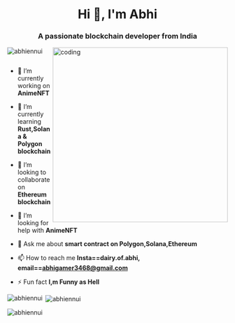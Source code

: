 <h1 align="center">Hi 👋, I'm Abhi</h1>
<h3 align="center">A passionate blockchain developer from India</h3>
<img align="right" alt="coding" width="400" src="https://media4.giphy.com/media/v1.Y2lkPTc5MGI3NjExajBzcnI3OGw0bGt4NnQybGdweGNiMm1uaDNvZGJmb2VwMmtqazRociZlcD12MV9pbnRlcm5hbF9naWZfYnlfaWQmY3Q9Zw/qgQUggAC3Pfv687qPC/giphy.gif">

<p align="left"> <img src="https://komarev.com/ghpvc/?username=abhiennui&label=Profile%20views&color=0e75b6&style=flat" alt="abhiennui" /> </p>

<p align="left"> <a href="https://twitter.com/" target="blank"><img src="https://img.shields.io/twitter/follow/?logo=twitter&style=for-the-badge" alt="" /></a> </p>

- 🔭 I’m currently working on **AnimeNFT**

- 🌱 I’m currently learning **Rust,Solana & Polygon blockchain**

- 👯 I’m looking to collaborate on **Ethereum blockchain**

- 🤝 I’m looking for help with **AnimeNFT**

- 💬 Ask me about **smart contract on Polygon,Solana,Ethereum**

- 📫 How to reach me **Insta==dairy.of.abhi, email==abhigamer3468@gmail.com**

- ⚡ Fun fact **I,m Funny as Hell**


<p><img align="left" src="https://github-readme-stats.vercel.app/api/top-langs?username=abhiennui&show_icons=true&locale=en&layout=compact" alt="abhiennui" /></p>

<p>&nbsp;<img align="center" src="https://github-readme-stats.vercel.app/api?username=abhiennui&show_icons=true&locale=en" alt="abhiennui" /></p>

<p><img align="center" src="https://github-readme-streak-stats.herokuapp.com/?user=abhiennui&" alt="abhiennui" /></p>
